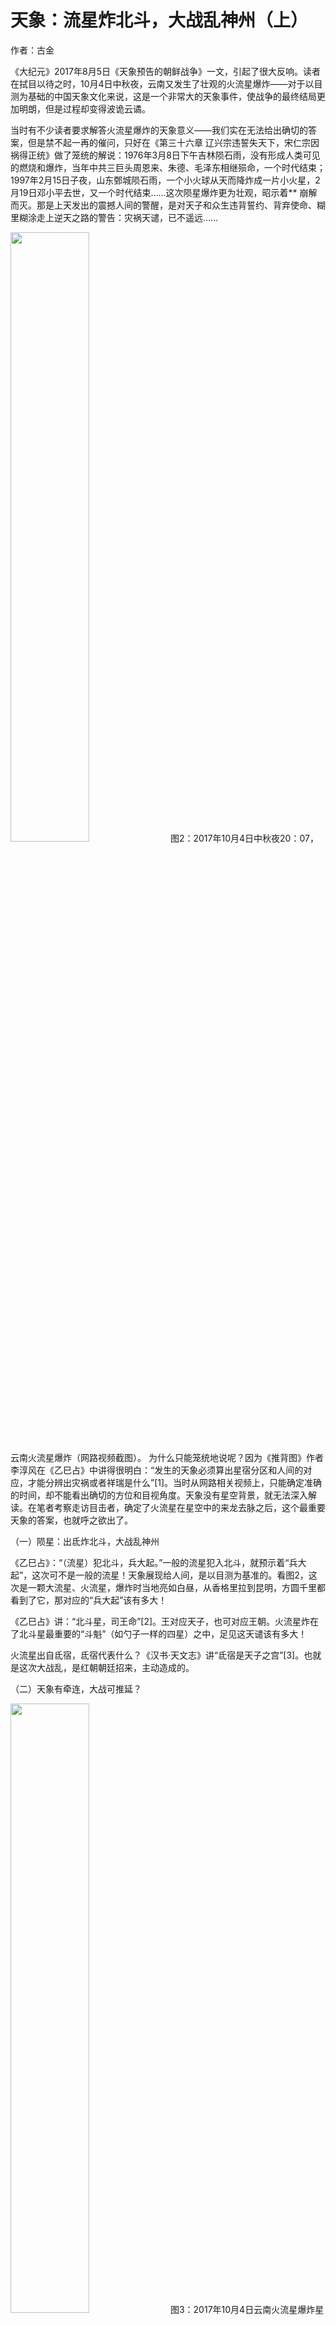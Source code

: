 # 天象：流星炸北斗，大战乱神州（上）
作者：古金

《大纪元》2017年8月5日《天象预告的朝鲜战争》一文，引起了很大反响。读者在拭目以待之时，10月4日中秋夜，云南又发生了壮观的火流星爆炸——对于以目测为基础的中国天象文化来说，这是一个非常大的天象事件，使战争的最终结局更加明朗，但是过程却变得波诡云谲。

当时有不少读者要求解答火流星爆炸的天象意义——我们实在无法给出确切的答案，但是禁不起一再的催问，只好在《第三十六章 辽兴宗违誓失天下，宋仁宗因祸得正统》做了笼统的解说：1976年3月8日下午吉林陨石雨，没有形成人类可见的燃烧和爆炸，当年中共三巨头周恩来、朱德、毛泽东相继殒命，一个时代结束；1997年2月15日子夜，山东鄄城陨石雨，一个小火球从天而降炸成一片小火星，2月19日邓小平去世，又一个时代结束……这次陨星爆炸更为壮观，昭示着** 崩解而灭。那是上天发出的震撼人间的警醒，是对天子和众生违背誓约、背弃使命、糊里糊涂走上逆天之路的警告：灾祸天谴，已不遥远……

<img src="https://m1.aboluowang.com/uploadfile/2018/0111/20180111053017398.jpg" width="50%">
图2：2017年10月4日中秋夜20：07，云南火流星爆炸（网路视频截图）。
为什么只能笼统地说呢？因为《推背图》作者李淳风在《乙巳占》中讲得很明白：“发生的天象必须算出星宿分区和人间的对应，才能分辨出灾祸或者祥瑞是什么”[1]。当时从网路相关视频上，只能确定准确的时间，却不能看出确切的方位和目视角度。天象没有星空背景，就无法深入解读。在笔者考察走访目击者，确定了火流星在星空中的来龙去脉之后，这个最重要天象的答案，也就呼之欲出了。

（一）陨星：出氐炸北斗，大战乱神州

《乙巳占》：“（流星）犯北斗，兵大起。”一般的流星犯入北斗，就预示着“兵大起”，这次可不是一般的流星！天象展现给人间，是以目测为基准的。看图2，这次是一颗大流星、火流星，爆炸时当地亮如白昼，从香格里拉到昆明，方圆千里都看到了它，那对应的“兵大起”该有多大！

《乙巳占》讲：“北斗星，司王命”[2]。王对应天子，也可对应王朝。火流星炸在了北斗星最重要的“斗魁”（如勺子一样的四星）之中，足见这天谴该有多大！

火流星出自氐宿，氐宿代表什么？《汉书‧天文志》讲“氐宿是天子之宫”[3]。也就是这次大战乱，是红朝朝廷招来，主动造成的。

（二）天象有牵连，大战可推延？

<img src="https://m1.aboluowang.com/uploadfile/2018/0111/20180111053017188.jpg" width="50%">
图3：2017年10月4日云南火流星爆炸星空背景示意图，预示中华的大战乱。
图3流星爆炸的位置，对应当时地平线下太微垣西边“西上将星”，它们在同一纵向分区。而西上将星，正被两个最大的天罚之星，太白（金星）和荧惑（火星）同犯，意味着西方意义的战事。去年8月5日的《天象预告的朝鲜战争》一文说： “金火犯太微西上将”，预示朝鲜战争即将发生——注意：这只是其中的一种可能性，就这一种情况，称不上大战，不用流星炸北斗这样大的天象来预警。

《天象预告的朝鲜战争》一文选用的2017年10月6日的天象图，见下面图4，是因为图4（10月6日）比图3（10月4日）更凶险（金星、火星距离更近）。

<img src="https://m1.aboluowang.com/uploadfile/2018/0111/20180111053017942.jpg" width="50%">
图4：2017年10月与1949年12月天象对比图，两星同犯太微西上将。
天象是循环的，历史是重复的。相同相近的天象下，人间在以不同的面貌，重演着相同的主题，所以能从天象中，看到未来的真机。

先天后人，天象在先，带动人间变化在后，这是天象的常态。2017年10月6日的天象，与1949年12月1日的非常相似。1949年双星同犯太微西上将，1950年朝鲜侵略韩国，而后被美国联军击溃，中共“抗美援朝”。应验在一年之内都是正常的，但《乙巳占》中也有几处“远期三年”之说，延期三年就不正常了，超过三年就极不正常，极其少见，但都能找到那些极特殊延期的原因——比如宋太祖为什么能延寿9年？在《逆天而为痛悔迟》中也做了讲述，都有历史的印证。那么2017年10月开始的系列天象，再加上2018年1月13日将出现的典型天象：

<img src="https://m1.aboluowang.com/uploadfile/2018/0111/20180111053017481.jpg" width="50%">
图5：2018年1月与1962年3月天象对比，木水火土四星聚，1962年10月中印战争爆发…….
看图5。1962年3月出现了四星东聚的天象。《乙巳占》中讲：“四星聚，天下大动荡，国家兵革起，还有大丧，君子忧，小人大行其道、祸国殃民。” [4]应验在当时印度侵蚀中国西南边境，10月20日中印边境战争打响。大丧等，应验在当时红朝政治运动造成的大跃进、抢民粮、大饥荒，1962年全国各省市因饥饿非正常死亡人数751.8万，其中城市107.8万。[5]

行星聚合，特别是五星聚，在《逆天而为痛悔迟》系列文章中讲过：行星聚的距离，近代一般放宽到45度（图中经度一格是15度）。行星距离越近，天象意义越强，越远，意义越弱。2018年1月13日的“四星聚”，和1962年一样，都是木火水土四星，但是2018年聚合稍微超过了45度，所以这是一个较弱的天象，容易改变。靠什么改变，根源上要靠天子顺天而行的功德，这些我们已经在天人合一的历史中，多次讲过了。

但是，这个较弱的、从属性的天象，一旦在人间应验了，就不是个小事。李冶统计古代五星聚合天象时讲过：“五星聚距离小，人间用兵少；距离大，用兵多。”[6] 其实四星聚也类似，四星跨度大，牵连的星星多，血光之灾大。还有一点，行星距离小，天象急；距离大，血光灾劫不急，可以推延的时间长。比如755年的安史之乱，对应750年五星连珠的天象，被推延了5年。也就是说：中印之战，容易改变，也容易推延，但是如果红朝继续逆天而行，本来可被排除的、不是事的事，会酿成大灾天谴。

《乙巳占》讲：“流星有芒角的，有声音的，代表上天震怒！”[7]，中秋火流星不但芒角四处，还光芒四射，爆炸震惊百里，还造成了当地的轻微地震，可见上天是何等震怒！为何震怒？当然是人间不悟，逆天而为。

《乙巳占》还讲：“怒流星速度快，对应人间的事也快；速度缓慢，对应人间的事也来得慢。”[7]2017年10月4日火流星运行的速度不快，稍慢，所以对应人间的大战，一般说来，可能应验在2018～2019年之间，除非，再被“意外”的力量推延。

（三）分野见真机，朝鲜在哪里？

2017年10月4日火流星炸北斗，连带着金火同犯太微西上将，还有2018年初的木水火土四星聚，这三个天象，在中华天象文化上，对应的中华大战乱，对应在哪里？

天人合一，星空的分野对应着人间的地理区域，所以能从分野中，找到天定的战场所在。但是，天象文化，在《逆天而为痛悔迟》系列中说过：那是中华传统文化中的顶尖科技，在唐朝走上了历史巅峰，以李淳风的《乙巳占》和《推背图》为代表；而后就开始回落，到宋朝就完全丢掉了真传，宋真宗签订耻辱的澶渊之盟的根源之一，就是他信赖的司天监，对三大天象全部错解；到了近代，天象就被当成迷信嘲弄了。正因为这是天道，才会招来背离天道者的嘲笑。

人间的理念离天象太远了，但是为解出这些天象，必须得把相关的天道展现出来——我们这里不是搞政治，不涉及国家民族纠纷。对修行的人来说，心里不能沾染人间的政治和纠纷，没有敌对，慈悲众生，哪个国家地区的生灵，都是众生，都是慈悲挽救的对象。

1. 尾、箕分野在燕，包括朝鲜半岛

《乙巳占‧分野占》：“尾、箕二宿，分野在燕地……北起辽西，南抵涿郡（今河北涿州），西至雁门（今山西省代县），东达朝鲜，乐浪、玄菟、朝鲜三郡，都是汉武帝设置的，都是燕地的范围，属于古幽州。”[8]

朝鲜古代属于中华，汉武帝时期在华夏的版图之中。清朝时，朝鲜还是中华的藩属国，中日甲午战争后，清朝被迫割掉了朝鲜半岛和台湾——那是一个不被后世认可的不平等条约。“合久必分、分久必合”是人间的事，而天道是恒定的，不会随着不懂天道的人间变来变去。所以在天象上看，朝鲜半岛没有独立的国家，都属于中华，都是中华天下的一部分。

2. 古代朝鲜半岛，属于中华文化体系

<img src="https://m1.aboluowang.com/uploadfile/2018/0111/20180111053017612.jpg" width="50%">
图6：韩国天象图，韩国完全沿袭、效仿了中国的天象文化。
朝鲜、韩国的古代传统文化，基本都是效仿古代中国，特别是韩国的天象文化，完全沿袭中国的。他们在天道上看都是华夏儿女，在文化上都是一个体系的。

这就是为什么1950年的朝鲜战争，要体现为图4的“太微垣西上将星被犯”，因为在天道角度、天象上看：朝鲜、韩国是中华的一部分，不管中国大陆出不出兵，他们的战争都应验在中华的天象图上。只是不知道这个天机的人，会认为这个天象只对应着中国大陆出兵，加入了朝鲜战争。（未完，待续）

注释：

[1]（唐）李淳风，《乙巳占》：“推其分野，以辨灾祥。”

[2]《乙巳占》：“一居中央，谓之北斗，动变挺占，实司王命。”

[3]《汉书·天文志》：“氐，天子之宫。”

[4]《乙巳占》：“四星若合，是为大荡，其国兵丧并起，君子忧，小人流。”

[5] 2005年11月，香港《争鸣》杂志报导称，中共中央于当年九月对1959年至1962年档案解封，但只准有限的高干接触这些档案。三年“自然灾害”的档案资料被编辑整理为《一九五九年至一九六二年全国各地非正常死亡情况》、《一九五九年至一九六二年全国粮食、钢年度实际产量情况》。这些档案显示：1959年全国17个省级地区，有522万人因饥饿及非正常死亡，其中城市有95.8万人；1960年，全国28个省级地区，有1155万人因饥饿及非正常死亡，其中城市272万人；1961年，全国各省市有1327万人因饥饿及非正常死亡，其中城市211.7万人；1962年，全国各省市有751.8万人因饥饿及非正常死亡，其中城市有107.8万人。根据以上资料，1959-1962年全国因饥荒非正常死亡3755.8万人（其中城市687.3万人，只占18.3%)。值得注意的是，上述解密资料遗漏了1958年的资料，1959年的资料也少统计了12个省区。如果加上这些资料，非正常死亡人口总数可能超过4000万。

[6] （元）李冶，《敬斋古今黈》，北京：中华书局，1995年版，卷五（黈，音头，三声）：“五星聚，非吉祥，乃兵象……五星聚少则用兵少，五星聚多则用兵多。” 李冶（1192-1279）元朝数学家，字仁卿，号敬斋，真定府栾城县（今河北省石家庄市栾城区）人。

[7] 《乙巳占》：“凡流星有芒角者及有声为怒，色润而迟为喜。疾则事速，缓而事迟。”

[8] 《乙巳占》：“尾、箕，燕之分野……东有渔阳，右北平，辽东、辽西、上谷、代郡、雁门，七郡，并秦置也；南得涿郡之易、容城、范阳、北新城、固安、涿县、良乡、新昌，八县也（涿郡，秦置也。）；及渤海之安次（安次，县也；渤海，汉高帝置之。），乐浪、玄菟、朝鲜，三郡并汉武帝置之，皆燕之分也，属幽州。”

# 天象：流星炸北斗，大战乱神州（下）
作者：古金
如前文所述，笔者通过对实地考察、星宿定位，对2017年中秋夜火流星爆炸的天象，做了更深入的解读。这是一个非常重要的天象。《乙巳占》讲：“流星是上天的使者，飞行在不同的星宿中，向人间展示天警。人们看到的流星大，对应的流星的使命也大，对应的人间事件更大，将发生的灾难更重。”[9] 所以，我们有义务把这个上天给人间的重大的警醒，尽可能地解读出来。

我们这里不是搞政治，不涉及国家民族纠纷。对修行的人来说，心里不能沾染人间的政治和纠纷，没有敌对，慈悲众生，哪个国家地区的生灵，都是众生，都是慈悲挽救的对象。

（接前文 天象：流星炸北斗，大战乱神州（上））

（四）天象角度看日本

1. 在天象文化上，日本也是中华的一部分

其实日本和古代朝鲜一样，在传统文化上全面沿袭、效仿古代中国，至今日本天王世代相传的信物，是秦朝的宝剑、铜镜、玉佩，相传是秦始皇赐给徐福的。天象上日本也没有根，也不把日本当作独立的国家，认为她是中华的一部分。人间不知道，日本曾经做过中华的宗主国，做过中华帝国的主庭。难以置信？请看下面天象的印证。

2. 天象的验证


图7：1921年11月7日出现五星连珠天象，对应日本首相原敬11月4日遇刺身亡。
五星连珠，盛世血路。五星连珠天象发生，在历史上都对应着中华天子——中华正统国的掌权者之死。1921年11月7日前后，出现五星连珠的天象，对应的却是日本首相原敬11月4日遇刺身亡，相差3天。在《逆天而为痛悔迟》系列中多次讲过：天人合一的历史多次应验过，中华天象文化，是对应中华正统国的，天象对应的天子，是人间掌控实权者，是天赐权柄者，而不是形式上的君主。清朝政府败于日本之后，中华天下的正统归于日本，日本当时掌握实权的是首相，原敬被刺后，天王裕仁才逐渐夺回了实权。

日本发动侵华时曾经对军兵说过：“中国也是我们的祖国，现在我们终于可以打回去了。”这句话前半句并没有说错。所以，中日战争，和宋辽之战、宋金之战、宋元之战、明清之战一样，都是同室操戈，在天象上看，都是中华民族的内战。

3.《推背图》的印证


图8：《推背图》金批本第56象，预言日美大海战。
再看《推背图》，金批本第56象，因为《推背图》后面的顺序是被打乱的，目前一般都把这象解读为二战中的日美大战，这种解法很贴切。但是很多深入研究却不明白：《推背图》预言的是中国的大事，为什么会在这一象预言日本呢？现在这个谜解开了，因为在天象文化上看，日本是中华的一部分，当时又是中国的正统国、宗主国，当然在那个重要的历史阶段，不能被漏下了，作为中国古代顶级天象学大师的李淳风，在《推背图》上留下这个“特殊朝代”预言，是不会错的。

（五）星宿定位，义重难违


图4：2017年10月与1949年12月天象对比图，两星同犯太微西上将。
看天象图4：金火同，犯太微西上将。西上将被犯，代表西方意义的战事。西上将星有多重含义：
（1）社会制度的西方，对应大中华的韩国、日本、台湾；
（2）地理意义的西方，中印边境。

流星炸北斗，大战包括这些地方么？都有可能。如此说来，台湾的地面军事基地都危险了，否则就是小战，而不是“炸在北斗兵大起”了。

日本卷入中华大战，战场会在哪里？焦点显然在当今的钓鱼岛。如此说来，加上印度，红朝将三面受敌？

炸在北斗的火流星，出自氐宿，氐宿是天子之宫，意味着什么？一切如意的人算，只不过是最低一层天算运程里定下的。那是顺天而为的辉煌么？不是。天象已经把这类逆天的教训，在历史上展现过多次了。

（六）紧锣密鼓，顺序无误


图9：2017年10月4日天象图，金星火星本日初犯太微西上将，当晚火流星炸于北斗魁中。
2017年10月4日，是金星火星共犯太微的第一天（之前，金星距离还远，没犯太微），当晚，云南就出现了火流星炸在北斗魁中的大天象，天象的安排非常紧凑、有序。这之后，2018年初才开始四星聚的天象，这意味着什么？

在战争层面意味着：朝鲜战争打响在先（金火犯西上将在先），随后火流星出于氐宿（中华天子之宫，对应中共权力中枢），中共随后会进入战争，火流星炸在北斗魁，中华兵大起，台湾蒙难，日本跟着凑热闹，乱战正酣，印度也要趁火打劫，红朝统治下的中国，三面陷入战火……

金火犯太微西上将，是一个可以预见的天象，在亿万年前的行星轨迹确定时，就注定了。就像当今的朝鲜战争，人间从总体上可以预见一样。而火流星紧凑地炸在北斗魁中，完全是剑走偏锋，是人间不可预知的天象，突然发生的。也就是说，对应在人间，可能是：完全意料不到的“珍珠港之战”要重演了……

天象的预言提前解读出来，人会信吗？当局者迷，加上不信天道、斥天象预言为迷信，大部分人不会信，所以才会给人留下深深的痛悔。

（七）战争的结局

天象决定胜败，但是，天象能被人间天大的功德和逆天大罪业改变，这些我们也都讲过了历史的先验。

顺天者昌，逆天者亡。中国的这句经典成语，道出了天机，但是现在很多人不但不信，还把逆天挂在口头上，当儿戏。这个抽象的成语，早被人们当成了“事后诸葛亮”。今人普遍的说法是：谁是顺天？谁是逆天？这么抽象的概念，谁分得清？

“顺天象者昌，逆天象者亡”，“顺天道者昌，逆天道者亡”，在《逆天而为痛悔迟》系列中，把这个天道规律深入浅出地展现在人间，一次次血的历史教训，在给今天奠定解读天象的答案。谁是顺天，谁是逆天，一目了然。

（八）中华大战乱，天道看根源

这次天象示警的中华大战，根源是什么？人间的分析，从来的都是表面，表面的就事论事，永远不是深层的根源。


图10：《推背图》金批本第53象预言的是当前，正在应验。
看上图，《推背图》应验在当前的这一象，这一象在一层天数中的含义，2016年大纪元根据我们文章改编为《推背图预言中国今明年大事》刊出。这一象最初是指当代天子，是毫无疑问的。

但是时局，并没有按照那层天象定下的轨道发展，《推背图》又展现出更高一层天数。

1. 乾纲指什么？

“一个孝子自西来，手握乾纲天下安”：天子以天为父，要孝顺天，要顺天而行。先天使命在身，念念不忘大兴中华的盛世之梦，可是必须手握“乾纲”才能安天下，“乾纲”握在手里了么？没有，所以中华要陷入战乱了！

“乾纲”在哪里？图中三人，东北方向的年轻人，袖子里隐隐约约藏着一个卷轴样的东西，他和南面的人在相视交流，如今他俩已经完成了历史性的会面。而“西来天子”似乎还没有加入这个心领神会的交融，天子还没有把“乾纲”握在自己手中。

“乾纲”是什么？《老子》讲过：“人法地，地法天，天法道，道法自然。”在人间有这样一层内涵：人以地为法，因地制宜；地以天为法；天以天道为法；天道以“自然规律”为法。所以，乾坤天地的“纲”，乾纲，是天道。

2. 乾纲展现，公诸人间

几年前我们写过《四次灭佛的历史，重演雷同的结局》，那里总结的历史规律，展现了天道的一条铁则。文章被大陆网站竞相转载，很多读者看后有醍醐灌顶之感，因为那是乾纲的展现，可是红朝不屑。

2016年即将迎来最重要的荧惑守心天象之前，我们又推出了《***天难，荧惑守心可解》系列32章，从天象角度展现历史真相，那是乾纲在人间更具体的体现，在一次次天人合一的历史教训中，展现荧惑守心天象的劫数和解数。荧惑守心，这个天子的劫数，卡住了太多的被天赐权柄的中华天子，只有唐太宗和萧太后跨过去了，成就了千古辉煌，铭刻在天象之上。其中还讲出了古代十几次盛世出现的一致规律，还讲述了日本灭佛和红朝文革灭佛的教训，展现了佛教进入末法，已无救世度人的功德，指明当代红朝延续迫害信仰，就是在延续灭佛的天大罪业，拨乱反正是天大的、足以改变天象、造就中华盛世的功德。天子手握这个乾纲，必然会像《推背图》在那层天数轨迹中定下的：“手握乾纲天下安”，中华盛世必然在天赐洪福之下应运而来！反之，逆天而为天谴至，可是时局的发展，更像《推背图》画的那样，天子漠然局外，无视乾纲。

2017年开始，我们推出更细腻展现天象、天道的《逆天而为痛悔迟》系列，连载至今。这是历史上第一次系统地，把天象这个失传千年的帝王绝学公诸于世，天象文化，这个中华传统文化的顶尖科技，将在人间绽放异彩，天人合一的历史真相，把天道的智慧展现人间。很多读者看后不但明白了一些天道，还能大致解读天象了，在心灵深处有震撼之感，因为这是乾纲天道的展现。

3. 善战者无赫赫之功

如果能恍然大悟，马上开始 “手握乾纲”，那些天谴的天象都能被解开！拨乱反正的天大的功德在手，足以安天下，开盛世，改变天象和人间的对应，消弭战乱于无形。

这也就是《孙子兵法》中说的：“善战者无赫赫之功。”善战者不战，根除战乱，人间直接进入太平盛世。人间虽然没有战功，但是，改变战乱天象的功德，将永远刻写在天象之上。

4. 层层展天数，难出《推背图》

可是，如果如现在这样，还沿着现在灭佛不变的逆天轨迹走，是不是《推背图》的预言就被破了，就不准了？

不是！《推背图》中还有更高一层天数，图10中的天子不是“漠然无方、不握乾纲”么？不是预言了还可能走这一步么？逆天大乱，中华战火之后，大家能看到，《推背图》这一象中对天子的预言，又惟妙惟肖地指向了另一个人，完美地应验给另一个人！反正天象乾纲已经公诸于世了，谁主政手握乾纲，谁安天下。只不过，中华天定的盛世，被推迟了，很多众生将死于战火和天谴，能被救度者，少了很多很多……

流星炸北斗，大战乱神州。天象主要应验在天子，但是天象不是天子一人的，是每个人的。道家不是说“人体是个小宇宙”么？每个人都是自己“小宇宙体系”的君主、天子！中华的天象文化，是历史上所有华夏子孙在人间演义奠定的，属于所有的中华儿女。每个人都可以顺应天道乾纲，铸造自己的、属于自己“小宇宙体系”的福分和辉煌。当然，脱离逆天的轨迹是前提，否则，会随着逆天的国策而应劫，误人毁己，更毁了自己的“小宇宙体系”，没有任何正面意义。

《逆天而为痛悔迟》系列中，一个个经典的天象之下，都对应着人间一次次逆天而为的历史教训，乾纲已在人间展现，人间该在大劫数前觉醒了。
